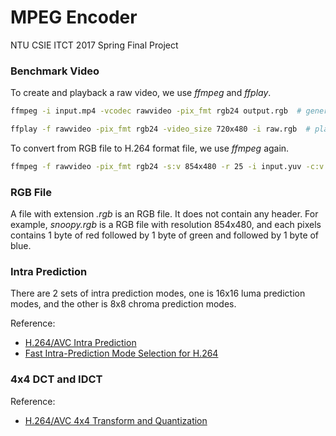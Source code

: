 # MPEG Encoder

NTU CSIE ITCT 2017 Spring Final Project

### Benchmark Video

To create and playback a raw video, we use *ffmpeg* and *ffplay*.

```bash
ffmpeg -i input.mp4 -vcodec rawvideo -pix_fmt rgb24 output.rgb  # generate raw video
```

```bash
ffplay -f rawvideo -pix_fmt rgb24 -video_size 720x480 -i raw.rgb  # playback raw video
```

To convert from RGB file to H.264 format file, we use *ffmpeg* again.

```bash
ffmpeg -f rawvideo -pix_fmt rgb24 -s:v 854x480 -r 25 -i input.yuv -c:v libx264 -f rawvideo output.264
```

### RGB File

A file with extension *.rgb* is an RGB file. It does not contain any header. For example, *snoopy.rgb* is a RGB file with resolution 854x480, and each pixels contains 1 byte of red followed by 1 byte of green and followed by 1 byte of blue.

### Intra Prediction

There are 2 sets of intra prediction modes, one is 16x16 luma prediction modes, and the other is 8x8 chroma prediction modes.

Reference:
* [H.264/AVC Intra Prediction](https://www.vcodex.com/h264avc-intra-precition/)
* [Fast Intra-Prediction Mode Selection for H.264](https://pdfs.semanticscholar.org/7eba/7f2d55ffc7e74d5b7eae7cd30f4a9038581a.pdf)

### 4x4 DCT and IDCT

Reference:
* [H.264/AVC 4x4 Transform and Quantization](https://www.vcodex.com/h264avc-4x4-transform-and-quantization/)
